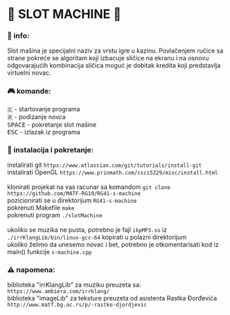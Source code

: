 # 🎰 SLOT MACHINE 🎰

### 📝 info:
Slot mašina je specijalni naziv za vrstu igre u kazinu. Povlačenjem ručice sa strane pokreće se algoritam koji izbacuje sličice na ekranu i na osnovu odgovarajućih kombinacija sličica moguć je dobitak kredita koji predstavlja virtuelni novac.<br>

### :video_game: komande:
🇸 - startovanje programa  <br>
🇷 - podizanje novca <br>
<kbd>SPACE</kbd> - pokretanje slot mašine <br>
<kbd>ESC</kbd> - izlazak iz programa

### :wrench: instalacija i pokretanje:
instalirati git `https://www.atlassian.com/git/tutorials/install-git`<br>
instalirati OpenGL `https://www.prinmath.com/csci5229/misc/install.html`<br>
<br>
klonirati projekat na vas racunar sa komandom `git clone https://github.com/MATF-RG19/RG41-s-machine ` <br>
pozicionirati se u direktorijum `RG41-s-machine`<br>
pokrenuti Makefile `make`<br>
pokrenuti program `./slotMachine`<br>
<br>
ukoliko se muzika ne pusta, potrebno je fajl `ikpMP3.so` iz `./irrKlangLib/bin/linux-gcc-64` kopirati u polazni direktorijum<br>
ukoliko želimo da unesemo novac i bet, potrebno je otkomentarisati kod iz main() funkcije `s-machine.cpp`

### ⚠️ napomena:
biblioteka "irrKlangLib" za muziku preuzeta sa: `https://www.ambiera.com/irrklang/`<br>
biblioteka "imageLib" za teksture preuzeta od asistenta Rastka Đorđevića `http://www.matf.bg.ac.rs/p/-rastko-djordjevic`
